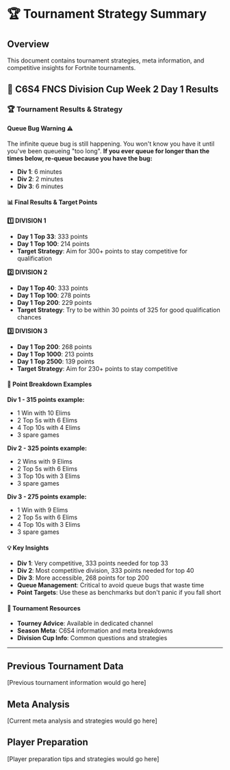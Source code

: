 # 🏆 **Tournament Strategy Summary**

## **Overview**
This document contains tournament strategies, meta information, and competitive insights for Fortnite tournaments.

## **🎯 C6S4 FNCS Division Cup Week 2 Day 1 Results**

### **🏆 Tournament Results & Strategy**

#### **Queue Bug Warning ⚠️**
The infinite queue bug is still happening. You won't know you have it until you've been queueing "too long".
**If you ever queue for longer than the times below, re-queue because you have the bug:**
- **Div 1**: 6 minutes
- **Div 2**: 2 minutes  
- **Div 3**: 6 minutes

#### **📊 Final Results & Target Points**

**1️⃣ DIVISION 1**
- **Day 1 Top 33**: 333 points
- **Day 1 Top 100**: 214 points
- **Target Strategy**: Aim for 300+ points to stay competitive for qualification

**2️⃣ DIVISION 2** 
- **Day 1 Top 40**: 333 points
- **Day 1 Top 100**: 278 points
- **Day 1 Top 200**: 229 points
- **Target Strategy**: Try to be within 30 points of 325 for good qualification chances

**3️⃣ DIVISION 3**
- **Day 1 Top 200**: 268 points
- **Day 1 Top 1000**: 213 points
- **Day 1 Top 2500**: 139 points
- **Target Strategy**: Aim for 230+ points to stay competitive

#### **🎯 Point Breakdown Examples**

**Div 1 - 315 points example:**
- 1 Win with 10 Elims
- 2 Top 5s with 6 Elims  
- 4 Top 10s with 4 Elims
- 3 spare games

**Div 2 - 325 points example:**
- 2 Wins with 9 Elims
- 2 Top 5s with 6 Elims
- 3 Top 10s with 3 Elims
- 3 spare games

**Div 3 - 275 points example:**
- 1 Win with 9 Elims
- 2 Top 5s with 6 Elims
- 4 Top 10s with 3 Elims
- 3 spare games

#### **💡 Key Insights**
- **Div 1**: Very competitive, 333 points needed for top 33
- **Div 2**: Most competitive division, 333 points needed for top 40
- **Div 3**: More accessible, 268 points for top 200
- **Queue Management**: Critical to avoid queue bugs that waste time
- **Point Targets**: Use these as benchmarks but don't panic if you fall short

#### **🚀 Tournament Resources**
- **Tourney Advice**: Available in dedicated channel
- **Season Meta**: C6S4 information and meta breakdowns
- **Division Cup Info**: Common questions and strategies

---

## **Previous Tournament Data**
[Previous tournament information would go here]

## **Meta Analysis**
[Current meta analysis and strategies would go here]

## **Player Preparation**
[Player preparation tips and strategies would go here]
